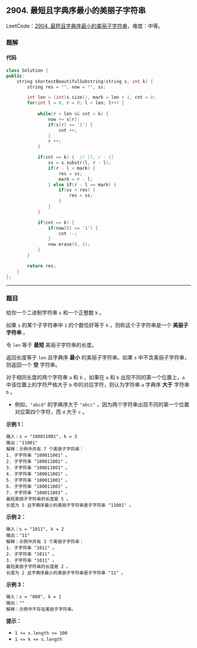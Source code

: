 ## 2904. 最短且字典序最小的美丽子字符串

LeetCode：[2904. 最短且字典序最小的美丽子字符串](https://leetcode.cn/problems/shortest-and-lexicographically-smallest-beautiful-string/)，难度：中等。

### 题解

#### 代码

```c++
class Solution {
public:
    string shortestBeautifulSubstring(string s, int k) {
        string res = "", now = "", ss;

        int len = (int)s.size(), mark = len + 1, cnt = 0;
        for(int l = 0, r = 0; l < len; l++) {
            
            while(r < len && cnt < k) {
                now += s[r];
                if(s[r] == '1') {
                    cnt ++;
                }
                r ++;
            }

            if(cnt == k) {  // [l, r - 1]
                ss = s.substr(l, r - l);
                if(r - l < mark) {
                    res = ss;
                    mark = r - l;
                } else if(r - l == mark) {
                    if(ss < res) {
                        res = ss;
                    }
                }
            }

            if(cnt == k) {
                if(now[0] == '1') {
                    cnt --;
                }
                now.erase(0, 1);
            }
        }

        return res;
    }
};
```



---



### 题目

给你一个二进制字符串 `s` 和一个正整数 `k` 。

如果 `s` 的某个子字符串中 `1` 的个数恰好等于 `k` ，则称这个子字符串是一个 **美丽子字符串** 。

令 `len` 等于 **最短** 美丽子字符串的长度。

返回长度等于 `len` 且字典序 **最小** 的美丽子字符串。如果 `s` 中不含美丽子字符串，则返回一个 **空** 字符串。

对于相同长度的两个字符串 `a` 和 `b` ，如果在 `a` 和 `b` 出现不同的第一个位置上，`a` 中该位置上的字符严格大于 `b` 中的对应字符，则认为字符串 `a` 字典序 **大于** 字符串 `b` 。

- 例如，`"abcd"` 的字典序大于 `"abcc"` ，因为两个字符串出现不同的第一个位置对应第四个字符，而 `d` 大于 `c` 。

 

**示例 1：**

```
输入：s = "100011001", k = 3
输出："11001"
解释：示例中共有 7 个美丽子字符串：
1. 子字符串 "100011001" 。
2. 子字符串 "100011001" 。
3. 子字符串 "100011001" 。
4. 子字符串 "100011001" 。
5. 子字符串 "100011001" 。
6. 子字符串 "100011001" 。
7. 子字符串 "100011001" 。
最短美丽子字符串的长度是 5 。
长度为 5 且字典序最小的美丽子字符串是子字符串 "11001" 。
```

**示例 2：**

```
输入：s = "1011", k = 2
输出："11"
解释：示例中共有 3 个美丽子字符串：
1. 子字符串 "1011" 。
2. 子字符串 "1011" 。
3. 子字符串 "1011" 。
最短美丽子字符串的长度是 2 。
长度为 2 且字典序最小的美丽子字符串是子字符串 "11" 。 
```

**示例 3：**

```
输入：s = "000", k = 1
输出：""
解释：示例中不存在美丽子字符串。
```

 

**提示：**

- `1 <= s.length <= 100`
- `1 <= k <= s.length`


